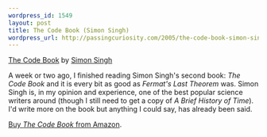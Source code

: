 ```yaml
--- 
wordpress_id: 1549
layout: post
title: The Code Book (Simon Singh)
wordpress_url: http://passingcuriosity.com/2005/the-code-book-simon-singh/
---
```


[The Code Book](http://www.harpercollins.co.uk/books/default.aspx?id=19274&amp;subject=Fourth%20Estate) by [Simon Singh](http://www.simonsingh.net/)

A week or two ago, I finished reading Simon Singh's second book: *The Code
Book* and it is every bit as good as *Fermat's Last Theorem* was. Simon Singh
is, in my opinion and experience, one of the best popular science writers
around (though I still need to get a copy of *A Brief History of Time*). I'd
write more on the book but anything I could say, has already been said.

[Buy *The Code Book* from Amazon](http://www.amazon.com/Code-Book-Science-Secrecy-Cryptography/dp/0385495323/).
